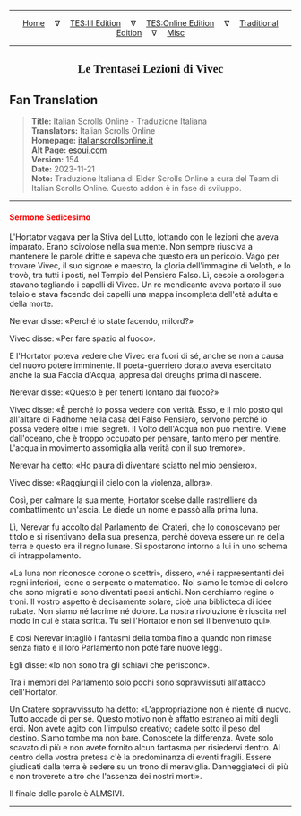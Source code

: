 
---

<!-- Jekyll Page Links -->

<center>
<a href="../../../../../index.html">Home</a>
&emsp;&nabla;&emsp;
<a href="../../../../index-tes3.html">TES:III Edition</a>
&emsp;&nabla;&emsp;
<a href="../../../../index-teso.html">TES:Online Edition</a>
&emsp;&nabla;&emsp;
<a href="../../../../index-traditional.html">Traditional Edition</a>
&emsp;&nabla;&emsp;
<a href="../../../../index-misc.html">Misc</a>
</center>

<!-- Markdown Body Below: -->

---

<center>
<h2><span style="font-family:Georgia">Le Trentasei Lezioni di Vivec</span></h2>
</center>

## Fan Translation

> __Title:__ Italian Scrolls Online - Traduzione Italiana\
> __Translators:__ Italian Scrolls Online\
> __Homepage:__ [italianscrollsonline.it][1]\
> __Alt Page:__ [esoui.com][2]\
> __Version:__ 154\
> __Date:__ 2023-11-21\
> __Note:__ Traduzione Italiana di Elder Scrolls Online a cura del Team di Italian Scrolls Online. Questo addon è in fase di sviluppo.

[1]: http://italianscrollsonline.it/
[2]: https://www.esoui.com/downloads/info2854-ItalianScrollsOnline-TraduzioneItaliana.html

---

#### <span style="color:red">Sermone Sedicesimo</span>

L'Hortator vagava per la Stiva del Lutto, lottando con le lezioni che aveva imparato. Erano scivolose nella sua mente. Non sempre riusciva a mantenere le parole dritte e sapeva che questo era un pericolo. Vagò per trovare Vivec, il suo signore e maestro, la gloria dell'immagine di Veloth, e lo trovò, tra tutti i posti, nel Tempio del Pensiero Falso. Lì, cesoie a orologeria stavano tagliando i capelli di Vivec. Un re mendicante aveva portato il suo telaio e stava facendo dei capelli una mappa incompleta dell'età adulta e della morte.

Nerevar disse: «Perché lo state facendo, milord?»

Vivec disse: «Per fare spazio al fuoco».

E l'Hortator poteva vedere che Vivec era fuori di sé, anche se non a causa del nuovo potere imminente. Il poeta-guerriero dorato aveva esercitato anche la sua Faccia d'Acqua, appresa dai dreughs prima di nascere.

Nerevar disse: «Questo è per tenerti lontano dal fuoco?»

Vivec disse: «È perché io possa vedere con verità. Esso, e il mio posto qui all'altare di Padhome nella casa del Falso Pensiero, servono perché io possa vedere oltre i miei segreti. Il Volto dell'Acqua non può mentire. Viene dall'oceano, che è troppo occupato per pensare, tanto meno per mentire. L'acqua in movimento assomiglia alla verità con il suo tremore».

Nerevar ha detto: «Ho paura di diventare sciatto nel mio pensiero».

Vivec disse: «Raggiungi il cielo con la violenza, allora».

Così, per calmare la sua mente, Hortator scelse dalle rastrelliere da combattimento un'ascia. Le diede un nome e passò alla prima luna.

Lì, Nerevar fu accolto dal Parlamento dei Crateri, che lo conoscevano per titolo e si risentivano della sua presenza, perché doveva essere un re della terra e questo era il regno lunare. Si spostarono intorno a lui in uno schema di intrappolamento.

«La luna non riconosce corone o scettri», dissero, «né i rappresentanti dei regni inferiori, leone o serpente o matematico. Noi siamo le tombe di coloro che sono migrati e sono diventati paesi antichi. Non cerchiamo regine o troni. Il vostro aspetto è decisamente solare, cioè una biblioteca di idee rubate. Non siamo né lacrime né dolore. La nostra rivoluzione è riuscita nel modo in cui è stata scritta. Tu sei l'Hortator e non sei il benvenuto qui».

E così Nerevar intagliò i fantasmi della tomba fino a quando non rimase senza fiato e il loro Parlamento non poté fare nuove leggi.

Egli disse: «Io non sono tra gli schiavi che periscono».

Tra i membri del Parlamento solo pochi sono sopravvissuti all'attacco dell'Hortator.

Un Cratere sopravvissuto ha detto: «L'appropriazione non è niente di nuovo. Tutto accade di per sé. Questo motivo non è affatto estraneo ai miti degli eroi. Non avete agito con l'impulso creativo; cadete sotto il peso del destino. Siamo tombe ma non bare. Conoscete la differenza. Avete solo scavato di più e non avete fornito alcun fantasma per risiedervi dentro. Al centro della vostra pretesa c'è la predominanza di eventi fragili. Essere giudicati dalla terra è sedere su un trono di meraviglia. Danneggiateci di più e non troverete altro che l'assenza dei nostri morti».

Il finale delle parole è ALMSIVI.

---
